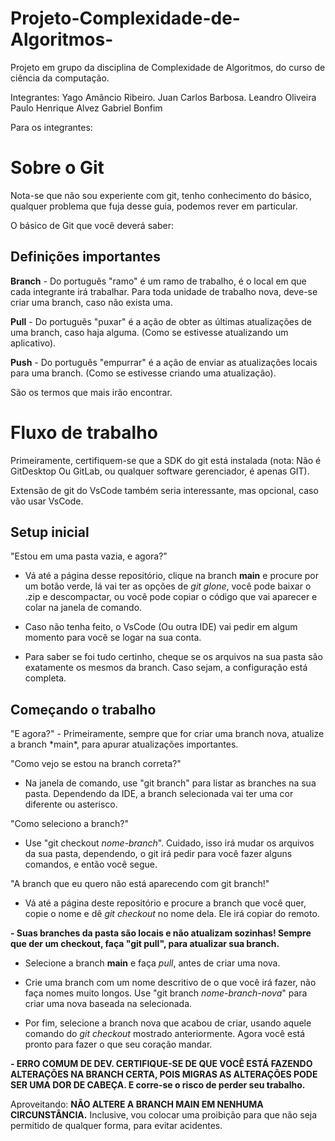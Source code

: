 # Projeto-Complexidade-de-Algoritmos-
Projeto em grupo da disciplina de Complexidade de Algoritmos, do curso de ciência da computação.

Integrantes:
Yago Amâncio Ribeiro.
Juan Carlos Barbosa.
Leandro Oliveira
Paulo Henrique Alvez
Gabriel Bonfim

Para os integrantes:

<h1>Sobre o Git</h1>

Nota-se que não sou experiente com git, tenho conhecimento do básico, qualquer problema que fuja desse guia, podemos rever em particular.

O básico de Git que você deverá saber:

<h2>Definições importantes</h2>

**Branch** - Do português "ramo" é um ramo de trabalho, é o local em que cada integrante irá trabalhar. Para toda unidade de trabalho nova, deve-se criar uma branch, caso não exista uma.

**Pull** - Do português "puxar" é a ação de obter as últimas atualizações de uma branch, caso haja alguma. (Como se estivesse atualizando um aplicativo).

**Push** - Do português "empurrar" é a ação de enviar as atualizações locais para uma branch. (Como se estivesse criando uma atualização).

São os termos que mais irão encontrar.

<h1>Fluxo de trabalho</h1>

Primeiramente, certifiquem-se que a SDK do git está instalada (nota: Não é GitDesktop Ou GitLab, ou qualquer software gerenciador, é apenas GIT).

Extensão de git do VsCode também seria interessante, mas opcional, caso vão usar VsCode.


<h2>Setup inicial</h2>

"Estou em uma pasta vazia, e agora?"

- Vá até a página desse repositório, clique na branch **main** e procure por um botão verde, lá vai ter as opções de *git glone*, você pode baixar o .zip e descompactar, ou você pode copiar o código que vai aparecer e colar na janela de comando.

- Caso não tenha feito, o VsCode (Ou outra IDE) vai pedir em algum momento para você se logar na sua conta.

- Para saber se foi tudo certinho, cheque se os arquivos na sua pasta são exatamente os mesmos da branch. Caso sejam, a configuração está completa.

<h2>Começando o trabalho</h2>
"E agora?"
- Primeiramente, sempre que for criar uma branch nova, atualize a branch *main*, para apurar atualizações importantes.

"Como vejo se estou na branch correta?"
- Na janela de comando, use "git branch" para listar as branches na sua pasta. Dependendo da IDE, a branch selecionada vai ter uma cor diferente ou asterisco.
  
"Como seleciono a branch?" 
- Use "git checkout *nome-branch*". Cuidado, isso irá mudar os arquivos da sua pasta, dependendo, o git irá pedir para você fazer alguns comandos, e então você segue.

"A branch que eu quero não está aparecendo com git branch!"
- Vá até a página deste repositório e procure a branch que você quer, copie o nome e dê *git checkout* no nome dela. Ele irá copiar do remoto.

**- Suas branches da pasta são locais e não atualizam sozinhas! Sempre que der um checkout, faça "git pull", para atualizar sua branch.**

- Selecione a branch **main** e faça *pull*, antes de criar uma nova.

- Crie uma branch com um nome descritivo de o que você irá fazer, não faça nomes muito longos. Use "git branch *nome-branch-nova*" para criar uma nova baseada na selecionada.

- Por fim, selecione a branch nova que acabou de criar, usando aquele comando do *git checkout* mostrado anteriormente. Agora você está pronto para fazer o que seu coração mandar.

**- ERRO COMUM DE DEV. CERTIFIQUE-SE DE QUE VOCÊ ESTÁ FAZENDO ALTERAÇÕES NA BRANCH CERTA, POIS MIGRAS AS ALTERAÇÕES PODE SER UMA DOR DE CABEÇA. E corre-se o risco de perder seu trabalho.**

Aproveitando: **NÃO ALTERE A BRANCH MAIN EM NENHUMA CIRCUNSTÂNCIA.** Inclusive, vou colocar uma proibição para que não seja permitido de qualquer forma, para evitar acidentes.
